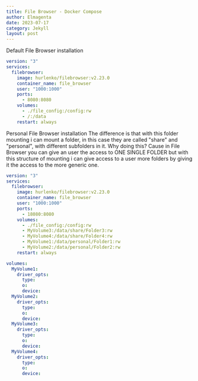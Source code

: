 ```yaml
---
title: File Browser - Docker Compose
author: Elmagenta
date: 2023-07-17
category: Jekyll
layout: post
---
```


Default File Browser installation

```yaml
version: "3"
services:
  filebrowser:
    image: hurlenko/filebrowser:v2.23.0
    container_name: file_browser
    user: "1000:1000"
    ports:
      - 8080:8080
    volumes:
      - ./file_config:/config:rw
      - /:/data 
    restart: always
```

Personal File Browser installation
The difference is that with this folder mounting i can mount a folder, in this case they are called "share" and "personal", with different subfolders in it.
Why doing this?
Cause in File Browser you can give an user the access to ONE SINGLE FOLDER but with this structure of mounting i can give access to a user more folders by giving it the access to the more generic one.

```yaml
version: "3"
services:
  filebrowser:
    image: hurlenko/filebrowser:v2.23.0
    container_name: file_browser
    user: "1000:1000"
    ports:
      - 18080:8080
    volumes:
      - ./file_config:/config:rw
      - MyVolume3:/data/share/Folder3:rw
      - MyVolume4:/data/share/Folder4:rw
      - MyVolume1:/data/personal/Folder1:rw
      - MyVolume2:/data/personal/Folder2:rw
    restart: always

volumes:
  MyVolume1:
    driver_opts:
      type: 
      o:
      device: 
  MyVolume2:
    driver_opts:
      type: 
      o:
      device:
  MyVolume3:
    driver_opts:
      type: 
      o:
      device:
  MyVolume4:
    driver_opts:
      type: 
      o:
      device:
```
